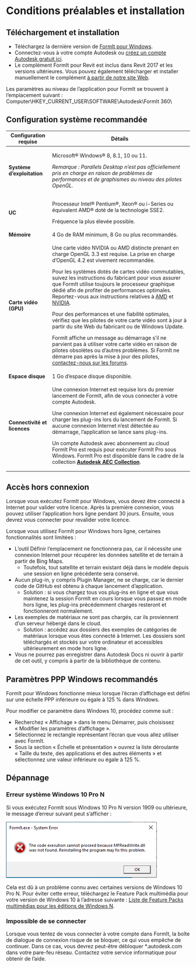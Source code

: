 # Conditions préalables et installation

## Téléchargement et installation

* Téléchargez la dernière version de [FormIt pour Windows](https://formit.autodesk.com/page/download).
* Connectez-vous à votre compte Autodesk ou [créez un compte Autodesk gratuit ici](https://accounts.autodesk.com).
* Le complément FormIt pour Revit est inclus dans Revit 2017 et les versions ultérieures. Vous pouvez également télécharger et installer manuellement le complément [à partir de notre site Web](https://formit.autodesk.com/page/formit-revit).

Les paramètres au niveau de l’application pour FormIt se trouvent à l’emplacement suivant : Computer\\HKEY_CURRENT_USER\\SOFTWARE\\Autodesk\\FormIt 360\\

## Configuration système recommandée

| Configuration requise                    | Détails                                                                                                                                                                                                                                                                                                                                                                                                                                                                                                                                                                                                                                                                                                                                                                                                                                                                                                                 |
| ------------------------------ | ----------------------------------------------------------------------------------------------------------------------------------------------------------------------------------------------------------------------------------------------------------------------------------------------------------------------------------------------------------------------------------------------------------------------------------------------------------------------------------------------------------------------------------------------------------------------------------------------------------------------------------------------------------------------------------------------------------------------------------------------------------------------------------------------------------------------------------------------------------------------------------------------------------------------- |
| **Système d’exploitation**           | <p>Microsoft® Windows® 8, 8.1, 10 ou 11.</p><p><em>Remarque : Parallels Desktop n’est pas officiellement pris en charge en raison de problèmes de performances et de graphismes au niveau des pilotes OpenGL.</em></p>                                                                                                                                                                                                                                                                                                                                                                                                                                                                                                                                                                                                                                                                                                                                     |
| **UC**                        | <p>Processeur Intel® Pentium®, Xeon® ou i-Series ou équivalent AMD® doté de la technologie SSE2.</p><p>Fréquence la plus élevée possible.</p>                                                                                                                                                                                                                                                                                                                                                                                                                                                                                                                                                                                                                                                                                                                                                                    |
| **Mémoire**                     | 4 Go de RAM minimum, 8 Go ou plus recommandés.                                                                                                                                                                                                                                                                                                                                                                                                                                                                                                                                                                                                                                                                                                                                                                                                                                                                            |
| **Carte vidéo (GPU)**           | <p>Une carte vidéo NVIDIA ou AMD distincte prenant en charge OpenGL 3.3 est requise. La prise en charge d’OpenGL 4.2 est vivement recommandée.</p><p>Pour les systèmes dotés de cartes vidéo commutables, suivez les instructions du fabricant pour vous assurer que FormIt utilise toujours le processeur graphique dédié afin de profiter de performances optimales. Reportez-vous aux instructions relatives à <a href="https://www.amd.com/en/support/kb/faq/dh-017">AMD</a> et <a href="http://nvidia.custhelp.com/app/answers/detail/a_id/2615/kw/manage%203d%20settings/related/1">NVIDIA</a>.</p><p>Pour des performances et une fiabilité optimales, vérifiez que les pilotes de votre carte vidéo sont à jour à partir du site Web du fabricant ou de Windows Update.</p><p>FormIt affiche un message au démarrage s’il ne parvient pas à utiliser votre carte vidéo en raison de pilotes obsolètes ou d’autres problèmes. Si FormIt ne démarre pas après la mise à jour des pilotes, <a href="https://forums.autodesk.com/t5/formit-forum/bd-p/142">contactez-nous sur les forums</a>.</p> |
| **Espace disque**                 | 1 Go d’espace disque disponible.                                                                                                                                                                                                                                                                                                                                                                                                                                                                                                                                                                                                                                                                                                                                                                                                                                                                                                   |
| **Connectivité et licences** | <p>Une connexion Internet est requise lors du premier lancement de FormIt, afin de vous connecter à votre compte Autodesk.</p><p>Une connexion Internet est également nécessaire pour charger les plug-ins lors du lancement de FormIt. Si aucune connexion Internet n’est détectée au démarrage, l’application se lance sans plug-ins.</p><p>Un compte Autodesk avec abonnement au cloud FormIt Pro est requis pour exécuter FormIt Pro sous Windows. FormIt Pro est disponible dans le cadre de la collection <a href="https://www.autodesk.com/collections/architecture-engineering-construction/overview"><strong>Autodesk AEC Collection</strong></a>.</p>                                                                                                                                                                                                                                                                                                   |

## Accès hors connexion

Lorsque vous exécutez FormIt pour Windows, vous devez être connecté à Internet pour valider votre licence. Après la première connexion, vous pouvez utiliser l’application hors ligne pendant 30 jours. Ensuite, vous devrez vous connecter pour revalider votre licence.

Lorsque vous utilisez FormIt pour Windows hors ligne, certaines fonctionnalités sont limitées :

* L’outil Définir l’emplacement ne fonctionnera pas, car il nécessite une connexion Internet pour récupérer les données satellite et de terrain à partir de Bing Maps.
  * Toutefois, tout satellite et terrain existant déjà dans le modèle depuis une session en ligne précédente sera conservé.
* Aucun plug-in, y compris Plugin Manager, ne se charge, car le dernier code de GitHub est obtenu à chaque lancement d’application.
  * Solution : si vous chargez tous vos plug-ins en ligne et que vous maintenez la session FormIt en cours lorsque vous passez en mode hors ligne, les plug-ins précédemment chargés resteront et fonctionneront normalement.
* Les exemples de matériaux ne sont pas chargés, car ils proviennent d’un serveur hébergé dans le cloud.
  * Solution : accédez aux dossiers des exemples de catégories de matériaux lorsque vous êtes connecté à Internet. Les dossiers sont téléchargés et stockés sur votre ordinateur et accessibles ultérieurement en mode hors ligne.
* Vous ne pourrez pas enregistrer dans Autodesk Docs ni ouvrir à partir de cet outil, y compris à partir de la bibliothèque de contenu.

## Paramètres PPP Windows recommandés

FormIt pour Windows fonctionne mieux lorsque l’écran d’affichage est défini sur une échelle PPP inférieure ou égale à 125 % dans Windows.

Pour modifier ce paramètre dans Windows 10, procédez comme suit :

* Recherchez « Affichage » dans le menu Démarrer, puis choisissez « Modifier les paramètres d’affichage ».
* Sélectionnez le rectangle représentant l’écran que vous allez utiliser avec FormIt.
* Sous la section « Échelle et présentation » ouvrez la liste déroulante « Taille du texte, des applications et des autres éléments » et sélectionnez une valeur inférieure ou égale à 125 %.

## Dépannage

### Erreur système Windows 10 Pro N

Si vous exécutez FormIt sous Windows 10 Pro N version 1909 ou ultérieure, le message d’erreur suivant peut s’afficher :

![FormIt.exe System Error on Windows 10](<../.gitbook/assets/windows 10 error message.png>)

Cela est dû à un problème connu avec certaines versions de Windows 10 Pro N. Pour éviter cette erreur, téléchargez le Feature Pack multimédia pour votre version de Windows 10 à l’adresse suivante : [Liste de Feature Packs multimédias pour les éditions de Windows N](https://support.microsoft.com/en-us/topic/media-feature-pack-list-for-windows-n-editions-c1c6fffa-d052-8338-7a79-a4bb980a700a).

### Impossible de se connecter

Lorsque vous tentez de vous connecter à votre compte dans FormIt, la boîte de dialogue de connexion risque de se bloquer, ce qui vous empêche de continuer. Dans ce cas, vous devrez peut-être débloquer *.autodesk.com dans votre pare-feu réseau. Contactez votre service informatique pour obtenir de l’aide.
